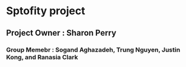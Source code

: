 # Sptofity project
## Project Owner : Sharon Perry
### Group Memebr : Sogand Aghazadeh, Trung Nguyen, Justin Kong, and Ranasia Clark
